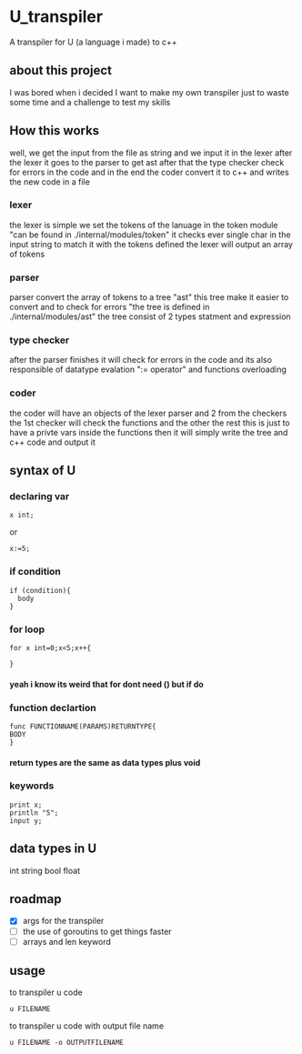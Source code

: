 # U_transpiler
A transpiler for U (a language i made) to c++
## about this project
I was bored when i decided I want to make my own transpiler just to waste some time and a challenge to test my skills
## How this works
well, we get the input from the file as string and we input it in the lexer after the lexer it goes to the parser to get ast after that the type checker check for errors in the code and in the end the coder convert it to c++ and writes the new code in a file
### lexer
the lexer is simple we set the tokens of the lanuage in the token module "can be found in ./internal/modules/token" it checks ever single char in the input string to match it with the tokens defined 
the lexer will output an array of tokens
### parser
parser convert the array of tokens to a tree "ast" this tree make it easier to convert and to check for errors "the tree is defined in ./internal/modules/ast"
the tree consist of 2 types statment and expression 
### type checker
after the parser finishes it will check for errors in the code and its also responsible of datatype evalation ":= operator" and functions overloading 
### coder
the coder will have an objects of the lexer parser and 2 from the checkers the 1st checker will check the functions and the other the rest this is just to have a privte vars inside the functions 
then it will simply write the tree and c++ code and output it
## syntax of U
### declaring var
```
x int;
```
or
```
x:=5;
```
### if condition
```
if (condition){
  body
}
```
### for loop
```
for x int=0;x<5;x++{

}
```
#### yeah i know its weird that for dont need () but if do
### function declartion
```
func FUNCTIONNAME(PARAMS)RETURNTYPE{
BODY
}
```
#### return types are the same as data types plus void
### keywords
```
print x;
println "5";
input y;
```
## data types in U
int 
string
bool
float
## roadmap
- [x]  args for the transpiler
- [ ] the use of goroutins to get things faster
- [ ] arrays and len keyword
## usage
to transpiler u code 
```
u FILENAME
```
to transpiler u code with output file name
```
u FILENAME -o OUTPUTFILENAME
```
